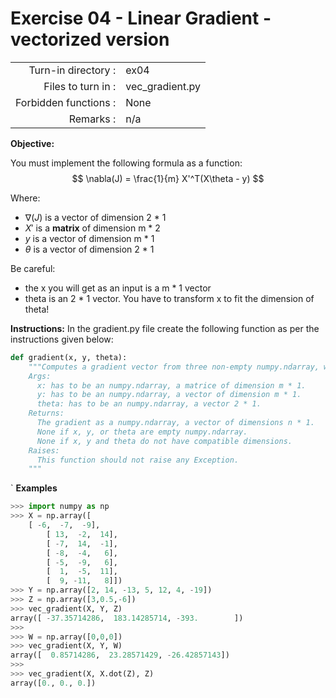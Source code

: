 # Exercise 04 - Linear Gradient - vectorized version

|                         |                    |
| -----------------------:| ------------------ |
|   Turn-in directory :   |  ex04              |
|   Files to turn in :    |  vec_gradient.py   |
|   Forbidden functions : |  None              |
|   Remarks :             |  n/a               |

**Objective:**

You must implement the following formula as a function:    
$$
\nabla(J) = \frac{1}{m} X'^T(X\theta - y)
$$  

Where:  
- $\nabla(J)$ is a vector of dimension 2 * 1
- $X'$ is a **matrix** of dimension m * 2 
- $y$ is a vector of dimension m * 1
- $\theta$ is a vector of dimension 2 * 1 
  
Be careful: 
- the x you will get as an input is a m * 1 vector 
- theta is an 2 * 1 vector. 
You have to transform x to fit the dimension of theta!

**Instructions:**
In the gradient.py file create the following function as per the instructions given below:
```python
def gradient(x, y, theta):
    """Computes a gradient vector from three non-empty numpy.ndarray, without any for-loop. The three arrays must have the compatible dimensions.
    Args:
      x: has to be an numpy.ndarray, a matrice of dimension m * 1.
      y: has to be an numpy.ndarray, a vector of dimension m * 1.
      theta: has to be an numpy.ndarray, a vector 2 * 1.
    Returns:
      The gradient as a numpy.ndarray, a vector of dimensions n * 1.
      None if x, y, or theta are empty numpy.ndarray.
      None if x, y and theta do not have compatible dimensions.
    Raises:
      This function should not raise any Exception.
    """
```
`
**Examples** 
```python
>>> import numpy as np
>>> X = np.array([
	[ -6,  -7,  -9],
        [ 13,  -2,  14],
        [ -7,  14,  -1],
        [ -8,  -4,   6],
        [ -5,  -9,   6],
        [  1,  -5,  11],
        [  9, -11,   8]])
>>> Y = np.array([2, 14, -13, 5, 12, 4, -19])
>>> Z = np.array([3,0.5,-6])
>>> vec_gradient(X, Y, Z)
array([ -37.35714286,  183.14285714, -393.        ])
>>>
>>> W = np.array([0,0,0])
>>> vec_gradient(X, Y, W)
array([  0.85714286,  23.28571429, -26.42857143])
>>>
>>> vec_gradient(X, X.dot(Z), Z)
array([0., 0., 0.])
```